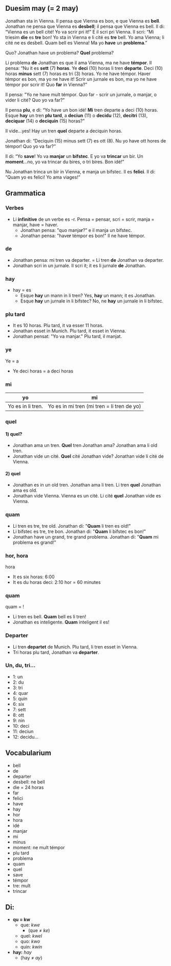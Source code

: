 ﻿## Duesim may (= 2 may)
Jonathan sta in Vienna. Il pensa que Vienna es bon, e que Vienna es  **bell**. Jonathan ne pensa que Vienna es  **desbell**; il pensa que Vienna es bell. Il di: “Vienna es un bell cité! Yo va scrir pri it!” E il scri pri Vienna. Il scri: “Mi triesim  **die**  es  **tre**  bon! Yo sta in Vienna e li cité es  **tre**  bell. Yo ama Vienna; li cité ne es desbell. Quam bell es Vienna! Ma yo  **have**  un  **problema**.”

Quo? Jonathan have un problema?  **Quel**  problema?

Li problema  **de**  Jonathan es que il ama Vienna, ma ne have  **témpor**. Il pensa: “Nu it es  **sett**  (7)  **horas**. Ye  **deci**  (10) horas li tren  **departe**. Deci (10) horas  **minus**  sett (7) horas es tri (3) horas. Yo ne have témpor. Haver témpor es bon, ma yo ne have it! Scrir un jurnale es bon, ma yo ne have témpor por scrir it! Quo  **far**  in Vienna?”

Il pensa: "Yo ne have mult témpor. Quo far - scrir un jurnale, o manjar, o vider li cité? Quo yo va far?"

Il pensa  **plu**, e di: “Yo have un bon idé!  **Mi**  tren departe a deci (10) horas. Esque  **hay**  un tren  **plu tard**, a  **deciun**  (11) o  **decidu**  (12),  **decitri**  (13),  **deciquar**  (14) o  **deciquin**  (15) horas?"

Il vide…yes! Hay un tren  **quel**  departe a deciquin horas.

Jonathan di: “Deciquin (15) minus sett (7) es ott (8). Nu yo have ott hores de témpor! Quo yo va far?”

  
Il di: “Yo  **save**! Yo va  **manjar**  un  **bifstec**. E yo va  **trincar**  un bir. Un  **moment**...no, yo va trincar du bires, o tri bires. Bon idé!”

Nu Jonathan trinca un bir in Vienna, e manja un bifstec. Il es  **felici**. Il di: “Quam yo es felici! Yo ama viages!”

## Grammatica
### Verbes
-   Li  **ínfinitive**  de un verbe es -r. Pensa = pensar, scri = scrir, manja = manjar, have = haver.
    -   Jonathan pensa: "quo manja**r**?" e il manja un bifstec.
    -   Jonathan pensa: "have**r**  témpor es bon!" Il ne have témpor.
### de
-   Jonathan pensa: mi tren va departer. = Li tren  **de**  Jonathan va departer.
-   Jonathan scri in un jurnale. Il scri it; it es li jurnale  **de**  Jonathan.
### hay
-   hay = es
    -   Esque  **hay**  un mann in li tren? Yes,  **hay**  un mann; it es Jonathan.
    -   Esque  **hay**  un jurnale in li bifstec? No, ne  **hay**  un jurnale in li bifstec.
### plu tard
-   It es 10 horas. Plu tard, it va esser 11 horas.
-   Jonathan esset in Munich. Plu tard, it esset in Vienna.
-   Jonathan pensat: "Yo va manjar." Plu tard, il manjat.
### ye
Ye = a
-   Ye deci horas = a deci horas
### mi

| yo | mi |
| --- | --- |
| Yo es in li tren. | Yo es in mi tren (mi tren = li tren de yo) |
### quel
#### 1) quel?
-   Jonathan ama un tren.  **Quel**  tren Jonathan ama? Jonathan ama li old tren.
-   Jonathan vide un cité.  **Quel**  cité Jonathan vide? Jonathan vide li cité de Vienna.
#### 2) quel
-   Jonathan es in un old tren. Jonathan ama li tren. Li tren  **quel**  Jonathan ama es old.
-   Jonathan vide Vienna. Vienna es un cité. Li cité  **quel**  Jonathan vide es Vienna.
### quam
-   Li tren es tre, tre old. Jonathan di: "**Quam**  li tren es old!"
-   Li bifstec es tre, tre bon. Jonathan di: "**Quam**  li bifstec es bon!"
-   Jonathan have un grand, tre grand problema. Jonathan di: "**Quam**  mi problema es grand!"
### hor, hora
hora
-   It es six horas: 6:00
-   It es du horas deci: 2:10
hor = 60 minutes
### quam
quam = !
-   Li tren es bell.  **Quam**  bell es li tren!
-   Jonathan es inteligente. **Quam**  inteligent il es!
### Departer
-   Li tren  **departet**  de Munich. Plu tard, li tren esset in Vienna.
-   Tri horas plu tard, Jonathan va  **departer**.
### Un, du, tri...
-   1: un
-   2: du
-   3: tri
-   4: quar
-   5: quin
-   6: six
-   7: sett
-   8: ott
-   9: nin
-   10: deci
-   11: deciun
-   12: decidu...
## Vocabularium
-   bell
-   de
-   departer
-   desbell: ne bell
-   die = 24 horas
-   far
-   felici
-   have
-   hay
-   hor
-   hora
-   idé
-   manjar
-   mi
-   minus
-   moment: ne mult témpor
-   plu tard
-   problema
-   quam
-   quel
-   save
-   témpor
-   tre: mult
-   trincar
## Di:
-   **qu = kw**
    -   que:  _kwe_
        -   (que ≠  _ke_)
    -   quel:  _kwel_
    -   quo:  _kwo_
    -   quin:  _kwin_
-   **hay:**  _hay_
    -   (hay ≠  _ay_)
